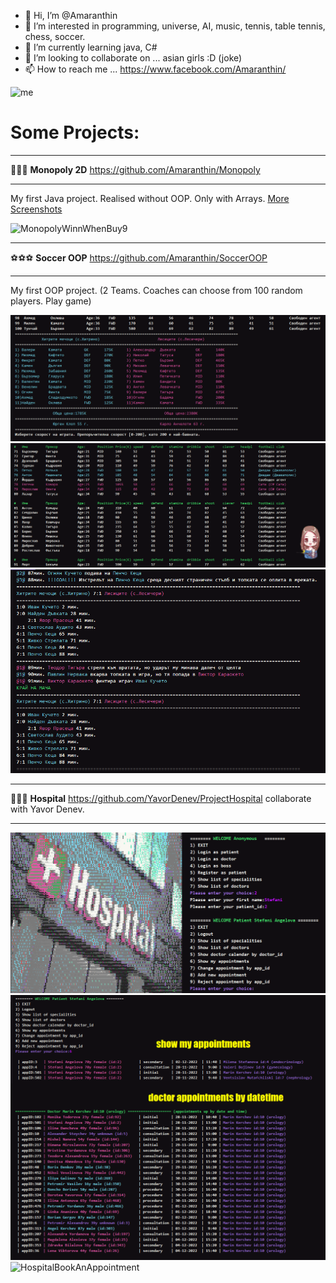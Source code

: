 - 👋 Hi, I’m @Amaranthin
- 👀 I’m interested in programming, universe, AI, music, tennis, table tennis, chess, soccer.
- 🌱 I’m currently learning java, C#
- 💞️ I’m looking to collaborate on ... asian girls :D (joke)
- 📫 How to reach me ... https://www.facebook.com/Amaranthin/

![me](https://katev.eu/images/me_rila.png)

# Some Projects:
***
💎💎💎 **Monopoly 2D** https://github.com/Amaranthin/Monopoly
***

My first Java project. Realised without OOP. Only with Arrays. [More Screenshots](https://github.com/Amaranthin/Monopoly/tree/master/Test_ScreenShoots ">>>More Screenshots<<<")

![MonopolyWinnWhenBuy9](https://katev.eu/images/WinnerWhenBuy9.png)

***
⚽️⚽️⚽️ **Soccer OOP** https://github.com/Amaranthin/SoccerOOP 
***
My first OOP project. (2 Teams. Coaches can choose from 100 random players. Play game)

![SoccerTeams](https://raw.githubusercontent.com/Amaranthin/SoccerOOP/master/ScreenShoots/Match01_Teams.PNG)
![SoccerSquad](https://raw.githubusercontent.com/Amaranthin/SoccerOOP/master/ScreenShoots/squad_example.PNG)
![SoccerGame71](https://raw.githubusercontent.com/Amaranthin/SoccerOOP/master/ScreenShoots/match71.PNG)

***
🏥🏥🏥 **Hospital** https://github.com/YavorDenev/ProjectHospital collaborate with Yavor Denev. 
***
![HospitalLogin](https://raw.githubusercontent.com/YavorDenev/ProjectHospital/master/ScreenShots/WelcomeAndLogin.PNG)
![HospitalAppointments](https://raw.githubusercontent.com/YavorDenev/ProjectHospital/master/ScreenShots/AppOrders.PNG)
![HospitalBookAnAppointment](https://katev.eu/images/bookAnAppointment.PNG)
